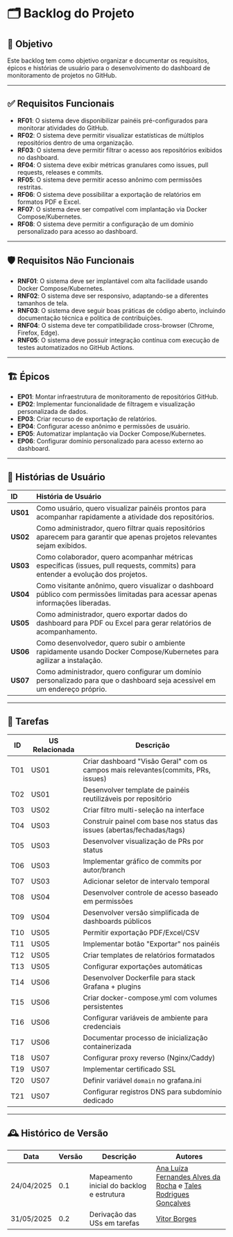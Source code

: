 # 🗂️ Backlog do Projeto

## 🎯 Objetivo
Este backlog tem como objetivo organizar e documentar os requisitos, épicos e histórias de usuário para o desenvolvimento do dashboard de monitoramento de projetos no GitHub.

---

## ✅ Requisitos Funcionais
- **RF01**: O sistema deve disponibilizar painéis pré-configurados para monitorar atividades do GitHub.
- **RF02**: O sistema deve permitir visualizar estatísticas de múltiplos repositórios dentro de uma organização.
- **RF03**: O sistema deve permitir filtrar o acesso aos repositórios exibidos no dashboard.
- **RF04**: O sistema deve exibir métricas granulares como issues, pull requests, releases e commits.
- **RF05**: O sistema deve permitir acesso anônimo com permissões restritas.
- **RF06**: O sistema deve possibilitar a exportação de relatórios em formatos PDF e Excel.
- **RF07**: O sistema deve ser compatível com implantação via Docker Compose/Kubernetes.
- **RF08**: O sistema deve permitir a configuração de um domínio personalizado para acesso ao dashboard.

---

## 🛡️ Requisitos Não Funcionais
- **RNF01**: O sistema deve ser implantável com alta facilidade usando Docker Compose/Kubernetes.
- **RNF02**: O sistema deve ser responsivo, adaptando-se a diferentes tamanhos de tela.
- **RNF03**: O sistema deve seguir boas práticas de código aberto, incluindo documentação técnica e política de contribuições.
- **RNF04**: O sistema deve ter compatibilidade cross-browser (Chrome, Firefox, Edge).
- **RNF05**: O sistema deve possuir integração contínua com execução de testes automatizados no GitHub Actions.

---

## 🏗️ Épicos
- **EP01**: Montar infraestrutura de monitoramento de repositórios GitHub.
- **EP02**: Implementar funcionalidade de filtragem e visualização personalizada de dados.
- **EP03**: Criar recurso de exportação de relatórios.
- **EP04**: Configurar acesso anônimo e permissões de usuário.
- **EP05**: Automatizar implantação via Docker Compose/Kubernetes.
- **EP06**: Configurar domínio personalizado para acesso externo ao dashboard.

---

## 👤 Histórias de Usuário
| ID | História de Usuário |
|:--|:--|
| **US01** | Como usuário, quero visualizar painéis prontos para acompanhar rapidamente a atividade dos repositórios. |
| **US02** | Como administrador, quero filtrar quais repositórios aparecem para garantir que apenas projetos relevantes sejam exibidos. |
| **US03** | Como colaborador, quero acompanhar métricas específicas (issues, pull requests, commits) para entender a evolução dos projetos. |
| **US04** | Como visitante anônimo, quero visualizar o dashboard público com permissões limitadas para acessar apenas informações liberadas. |
| **US05** | Como administrador, quero exportar dados do dashboard para PDF ou Excel para gerar relatórios de acompanhamento. |
| **US06** | Como desenvolvedor, quero subir o ambiente rapidamente usando Docker Compose/Kubernetes para agilizar a instalação. |
| **US07** | Como administrador, quero configurar um domínio personalizado para que o dashboard seja acessível em um endereço próprio. |

---

## 📝 Tarefas

| ID  | US Relacionada | Descrição |
|-----|----------------|-----------|
| T01 | US01 | Criar dashboard "Visão Geral" com os campos mais relevantes(commits, PRs, issues) |
| T02 | US01 | Desenvolver template de painéis reutilizáveis por repositório |
| T03 | US02 | Criar filtro multi-seleção na interface |
| T04 | US03 | Construir painel com base nos status das issues (abertas/fechadas/tags) |
| T05 | US03 | Desenvolver visualização de PRs por status |
| T06 | US03 | Implementar gráfico de commits por autor/branch |
| T07 | US03 | Adicionar seletor de intervalo temporal |
| T08 | US04 | Desenvolver controle de acesso baseado em permissões |
| T09 | US04 | Desenvolver versão simplificada de dashboards públicos |
| T10 | US05 | Permitir exportação PDF/Excel/CSV |
| T11 | US05 | Implementar botão "Exportar" nos painéis |
| T12 | US05 | Criar templates de relatórios formatados |
| T13 | US05 | Configurar exportações automáticas |
| T14 | US06 | Desenvolver Dockerfile para stack Grafana + plugins |
| T15 | US06 | Criar docker-compose.yml com volumes persistentes |
| T16 | US06 | Configurar variáveis de ambiente para credenciais |
| T17 | US06 | Documentar processo de inicialização containerizada |
| T18 | US07 | Configurar proxy reverso (Nginx/Caddy) |
| T19 | US07 | Implementar certificado SSL |
| T20 | US07 | Definir variável `domain` no grafana.ini |
| T21 | US07 | Configurar registros DNS para subdomínio dedicado |

---

## 🕰️ Histórico de Versão
| Data       | Versão | Descrição            | Autores                                                                                                                            |
|------------|--------|----------------------|------------------------------------------------------------------------------------------------------------------------------------|
| 24/04/2025 | 0.1    | Mapeamento inicial do backlog e estrutura | [Ana Luíza Fernandes Alves da Rocha](https://github.com/analufernanndess) e [Tales Rodrigues Gonçalves](https://github.com/TalesRG)|
| 31/05/2025 | 0.2    | Derivação das USs em tarefas | [Vitor Borges](https://github.com/VitorB2002)|
